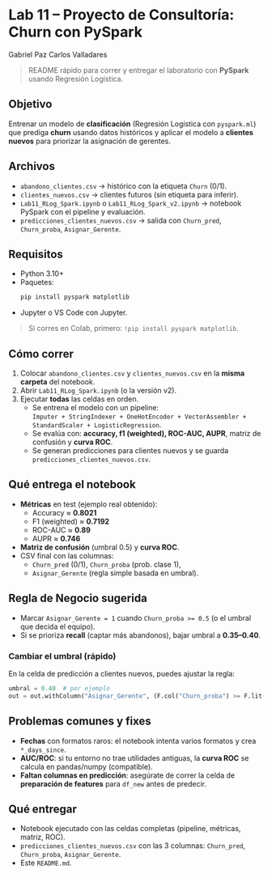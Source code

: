 # Lab 11 – Proyecto de Consultoría: **Churn** con PySpark
Gabriel Paz
Carlos Valladares

> README rápido para correr y entregar el laboratorio con **PySpark** usando Regresión Logística.

## Objetivo
Entrenar un modelo de **clasificación** (Regresión Logística con `pyspark.ml`) que prediga **churn** usando datos históricos y aplicar el modelo a **clientes nuevos** para priorizar la asignación de gerentes.

## Archivos
- `abandono_clientes.csv` → histórico con la etiqueta `Churn` (0/1).
- `clientes_nuevos.csv` → clientes futuros (sin etiqueta para inferir).
- `Lab11_RLog_Spark.ipynb` o `Lab11_RLog_Spark_v2.ipynb` → notebook PySpark con el pipeline y evaluación.
- `predicciones_clientes_nuevos.csv` → salida con `Churn_pred`, `Churn_proba`, `Asignar_Gerente`.

## Requisitos
- Python 3.10+  
- Paquetes:
  ```bash
  pip install pyspark matplotlib
  ```
- Jupyter o VS Code con Jupyter.

> Si corres en Colab, primero: `!pip install pyspark matplotlib`.

## Cómo correr
1. Colocar `abandono_clientes.csv` y `clientes_nuevos.csv` en la **misma carpeta** del notebook.
2. Abrir `Lab11_RLog_Spark.ipynb` (o la versión v2).
3. Ejecutar **todas** las celdas en orden.  
   - Se entrena el modelo con un pipeline:  
     `Imputer + StringIndexer + OneHotEncoder + VectorAssembler + StandardScaler + LogisticRegression`.
   - Se evalúa con: **accuracy, f1 (weighted), ROC-AUC, AUPR**, matriz de confusión y **curva ROC**.
   - Se generan predicciones para clientes nuevos y se guarda `predicciones_clientes_nuevos.csv`.

## Qué entrega el notebook
- **Métricas** en test (ejemplo real obtenido):
  - Accuracy ≈ **0.8021**
  - F1 (weighted) ≈ **0.7192**
  - ROC-AUC ≈ **0.89**
  - AUPR ≈ **0.746**
- **Matriz de confusión** (umbral 0.5) y **curva ROC**.
- CSV final con las columnas:
  - `Churn_pred` (0/1), `Churn_proba` (prob. clase 1),
  - `Asignar_Gerente` (regla simple basada en umbral).

## Regla de Negocio sugerida
- Marcar `Asignar_Gerente = 1` cuando `Churn_proba >= 0.5` (o el umbral que decida el equipo).
- Si se prioriza **recall** (captar más abandonos), bajar umbral a **0.35–0.40**.

### Cambiar el umbral (rápido)
En la celda de predicción a clientes nuevos, puedes ajustar la regla:
```python
umbral = 0.40  # por ejemplo
out = out.withColumn("Asignar_Gerente", (F.col("Churn_proba") >= F.lit(umbral)).cast("int"))
```


## Problemas comunes y fixes
- **Fechas** con formatos raros: el notebook intenta varios formatos y crea `*_days_since`.  
- **AUC/ROC**: si tu entorno no trae utilidades antiguas, la **curva ROC** se calcula en pandas/numpy (compatible).
- **Faltan columnas en predicción**: asegúrate de correr la celda de **preparación de features** para `df_new` antes de predecir.

## Qué entregar
- Notebook ejecutado con las celdas completas (pipeline, métricas, matriz, ROC).
- `predicciones_clientes_nuevos.csv` con las 3 columnas: `Churn_pred`, `Churn_proba`, `Asignar_Gerente`.
- Este `README.md`.
